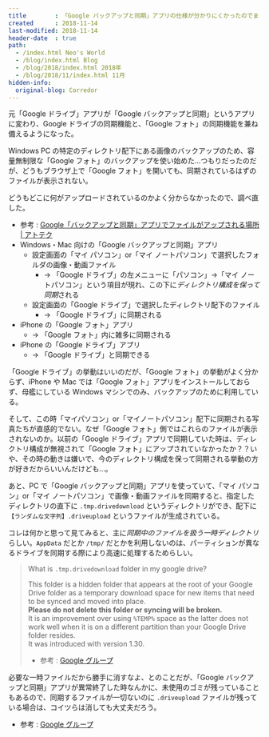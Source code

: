 ```yaml
---
title        : 「Google バックアップと同期」アプリの仕様が分かりにくかったのでまとめ
created      : 2018-11-14
last-modified: 2018-11-14
header-date  : true
path:
  - /index.html Neo's World
  - /blog/index.html Blog
  - /blog/2018/index.html 2018年
  - /blog/2018/11/index.html 11月
hidden-info:
  original-blog: Corredor
---
```


元「Google ドライブ」アプリが「Google バックアップと同期」というアプリに変わり、Google ドライブの同期機能と、「Google フォト」の同期機能を兼ね備えるようになった。

Windows PC の特定のディレクトリ配下にある画像のバックアップのため、容量無制限な「Google フォト」のバックアップを使い始めた…つもりだったのだが、どうもブラウザ上で「Google フォト」を開いても、同期されているはずのファイルが表示されない。

どうもどこに何がアップロードされているのかよく分からなかったので、調べ直した。

- 参考 : [Google「バックアップと同期」アプリでファイルがアップされる場所 | アトテク](https://attech.info/backup-and-sync-behavior/)
- Windows・Mac 向けの「Google バックアップと同期」アプリ
  - 設定画面の「マイ パソコン」or「マイ ノートパソコン」で選択したフォルダの画像・動画ファイル
      - → 「Google ドライブ」の左メニューに「パソコン」→「マイ ノートパソコン」という項目が現れ、この下に*ディレクトリ構成を保って同期*される
  - 設定画面の「Google ドライブ」で選択したディレクトリ配下のファイル
      - → 「Google ドライブ」に同期される
- iPhone の「Google フォト」アプリ
  - → 「Google フォト」内に雑多に同期される
- iPhone の「Google ドライブ」アプリ
  - → 「Google ドライブ」と同期できる

「Google ドライブ」の挙動はいいのだが、「Google フォト」の挙動がよく分からず、iPhone や Mac では「Google フォト」アプリをインストールしておらず、母艦にしている Windows マシンでのみ、バックアップのために利用している。

そして、この時「マイパソコン」or「マイノートパソコン」配下に同期される写真たちが直感的でない。なぜ「Google フォト」側ではこれらのファイルが表示されないのか。以前の「Google ドライブ」アプリで同期していた時は、ディレクトリ構成が無視されて「Google フォト」にアップされていなかったか？？いや、その時の動きは嫌いで、今のディレクトリ構成を保って同期される挙動の方が好きだからいいんだけども…。

あと、PC で「Google バックアップと同期」アプリを使っていて、「マイ パソコン」or「マイ ノートパソコン」で画像・動画ファイルを同期すると、指定したディレクトリの直下に `.tmp.drivedownload` というディレクトリができ、配下に `【ランダムな文字列】.driveupload` というファイルが生成されている。

コレは何かと思って見てみると、主に*同期中のファイルを扱う一時ディレクトリ*らしい。`AppData` だとか `/tmp/` だとかを利用しないのは、パーティションが異なるドライブを同期する際により高速に処理するためらしい。

> What is `.tmp.drivedownload` folder in my google drive?
> 
> This folder is a hidden folder that appears at the root of your Google Drive folder as a temporary download space for new items that need to be synced and moved into place.  
> **Please do not delete this folder or syncing will be broken.**  
> It is an improvement over using `%TEMP%` space as the latter does not work well when it is on a different partition than your Google Drive folder resides.  
> It was introduced with version 1.30.
> 
> - 参考 : [Google グループ](https://productforums.google.com/forum/#!topic/drive/tANxr2JmBHI)

必要な一時ファイルだから勝手に消すなよ、とのことだが、「Google バックアップと同期」アプリが異常終了した時なんかに、未使用のゴミが残っていることもあるので、同期するファイルが一切ないのに `.driveupload` ファイルが残っている場合は、コイツらは消しても大丈夫だろう。

- 参考 : [Google グループ](https://productforums.google.com/forum/#!topic/drive/vmaNhyqpXgQ)

